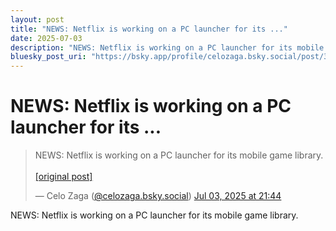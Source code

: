 ```yaml
---
layout: post
title: "NEWS: Netflix is working on a PC launcher for its ..."
date: 2025-07-03
description: "NEWS: Netflix is working on a PC launcher for its mobile game library."
bluesky_post_uri: "https://bsky.app/profile/celozaga.bsky.social/post/3lt3p6pl4gh2o"
---
```


<h1 class="bluesky-post-title">NEWS: Netflix is working on a PC launcher for its ...</h1>

<blockquote class="bluesky-embed" data-bluesky-uri="at://did:plc:lmh6rennptq77inaztnovw4b/app.bsky.feed.post/3lt3p6pl4gh2o" data-bluesky-embed-color-mode="system">
<p lang="">NEWS: Netflix is working on a PC launcher for its mobile game library.<br><br><a href="https://bsky.app/profile/celozaga.bsky.social/post/3lt3p6pl4gh2o">[original post]</a></p>
&mdash; Celo Zaga (<a href="https://bsky.app/profile/did:plc:lmh6rennptq77inaztnovw4b?ref_src=embed">@celozaga.bsky.social</a>) <a href="https://bsky.app/profile/celozaga.bsky.social/post/3lt3p6pl4gh2o?ref_src=embed">Jul 03, 2025 at 21:44</a>
</blockquote>
<script async src="https://embed.bsky.app/static/embed.js" charset="utf-8"></script>

<p class="bluesky-post-description">NEWS: Netflix is working on a PC launcher for its mobile game library.</p>
